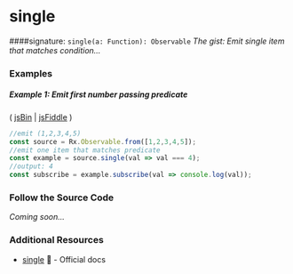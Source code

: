 # single
####signature: `single(a: Function): Observable`
*The gist: Emit single item that matches condition...*


### Examples

##### Example 1: Emit first number passing predicate

( [jsBin](http://jsbin.com/solecibuza/1/edit?js,console) | [jsFiddle](https://jsfiddle.net/btroncone/26r5y90s/) )

```js
//emit (1,2,3,4,5)
const source = Rx.Observable.from([1,2,3,4,5]);
//emit one item that matches predicate
const example = source.single(val => val === 4);
//output: 4
const subscribe = example.subscribe(val => console.log(val));
```

### Follow the Source Code
*Coming soon...*


### Additional Resources
* [single](http://reactivex.io/rxjs/class/es6/Observable.js~Observable.html#instance-method-single) :newspaper: - Official docs